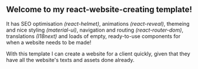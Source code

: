 ## Welcome to my react-website-creating template!

It has SEO optimisation *(react-helmet)*, animations *(react-reveal)*, themeing and nice styling *(material-ui)*, navigation and routing *(react-router-dom)*, translations *(I18next)* and loads of empty, ready-to-use components for when a website needs to be made!

With this template I can create a website for a client quickly, given that they have all the website's texts and assets done already.
